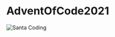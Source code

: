 # AdventOfCode2021
![Santa Coding]("https://github.com/NTKonzen/AdventOfCode2021/blob/main/assets/santa.gif?raw=true")